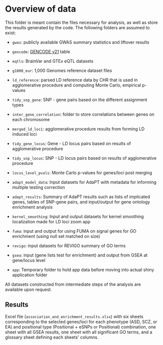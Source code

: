 # Overview of data

This folder is meant contain the files necessary for analysis, as well as store
the results generated by the code. The following folders are assumed to exist:

- `gwas`: publicly available GWAS summary statistics and liftover results

- `gencode`: [GENCODE v21](https://www.gencodegenes.org/human/release_21.html) table

- `eqtls`: BrainVar and GTEx eQTL datasets

- `g1000_eur`: 1,000 Genomes reference dataset files

- `ld_reference`: parsed LD reference data by CHR that is used in agglomerative procedure and computing Monte Carlo, empirical p-values

- `tidy_snp_gene`: SNP - gene pairs based on the different assignment types

- `inter_gene_correlation`: folder to store correlations between genes on each chromosome

- `merged_ld_loci`: agglomerative procedure results from forming LD induced loci 

- `tidy_gene_locus`: Gene - LD locus pairs based on results of agglomerative procedure

- `tidy_snp_locus`: SNP - LD locus pairs based on results of agglomerative procedure

- `locus_level_pvals`: Monte Carlo p-values for genes/loci post merging

- `adapt_model_data`: Input datasets for AdaPT with metadata for informing multiple testing correction

- `adapt_results`: Summary of AdaPT results such as lists of implicated genes, tables of SNP-gene pairs, and input/output for gene ontology enrichment analysis

- `kernel_smoothing`: Input and output datasets for kernel smoothing localization made for LD loci zoom app

- `fuma`: input and output for using FUMA on signal genes for GO enrichment (using null set matched on size)

- `revigo`: input datasets for REVIGO summary of GO terms

- `gsea`: input (gene lists test for enrichment) and output from GSEA at gene/locus level

- `app`: Temporary folder to hold app data before moving into actual shiny application folder


All datasets constructed from intermediate steps of the analysis are available upon request. 

## Results

Excel file (`association_and_enrichment_results.xlsx`) with six sheets corresponding to the selected genes/loci for each phenotype (ASD, SCZ, or EA) and positional type (Positional + eSNPs or Positional) combination, one sheet with all GSEA results, one sheet with all significant GO terms, and a glossary sheet defining each sheets' columns.

